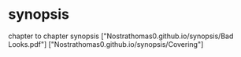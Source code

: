 # synopsis
chapter to chapter synopsis
["Nostrathomas0.github.io/synopsis/Bad Looks.pdf"]
["Nostrathomas0.github.io/synopsis/Covering"]
